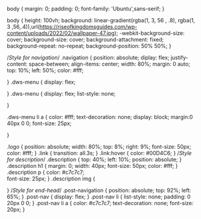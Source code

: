 body {
  margin: 0;
  padding: 0;
  font-family: 'Ubuntu',sans-serif;
}

body { 
  height: 100vh;
  background: linear-gradient(rgba(1, 3, 56 , .8), rgba(1, 3 ,56,.4)),url(https://riseofkingdomsguides.com/wp-content/uploads/2022/02/wallpaper-47.jpg);
  -webkit-background-size: cover;
 background-size: cover;
  background-attachment: fixed;
  background-repeat: no-repeat;
  background-position: 50% 50%;
}

/*Style for navigation*/
.navigation {
  position: absolute;
  diplay: flex;
  justify-content: space-between;
  align-items: center;
  width: 80%;
  margin: 0 auto;
  top: 10%;
  left: 50%;
  color: #fff;
  
}
.dws-menu {
  display: flex;
  
}
.dws-menu  {
  display: flex;
  list-style: none;
  
}

.dws-menu li a {
  color: #fff;
  text-decoration: none;
  display: block;
  margin:0 40px 0 0;
  font-size: 25px;
  
}

.logo {
  position: absolute;
  width: 80%;
  top: 8%;
  right: 9%;
  font-size: 50px;
  color: #fff;
}
.link {
  transition: all.3s;
}
.link:hover {
  color: #00D4C6;
}
/*Style for description*/
.description {
top: 40%;
left: 10%;
position: absolute;
}
.description h1 {
  margin: 0;
  width: 40px;
  font-size: 50px;
  color: #fff;
}
.description p {
color: #c7c7c7;  
font-size: 25px;
}
.description img {

}
/*Style for end-head*/
.post-navigation {
  position: absolute;
  top: 92%;
  left: 65%;
}
.post-nav {
  display: flex;
}
.post-nav li {
  list-style: none;
  padding: 0 20px 0 0;
}
.post-nav li a {
  color: #c7c7c7;
  text-decoration: none;
  font-size: 20px;
}

